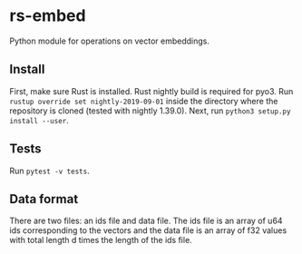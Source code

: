 # rs-embed

Python module for operations on vector embeddings.

## Install

First, make sure Rust is installed. Rust nightly build is required for pyo3.
Run `rustup override set nightly-2019-09-01` inside the directory where the
repository is cloned (tested with nightly 1.39.0).
Next, run `python3 setup.py install --user`.

## Tests

Run `pytest -v tests`.

## Data format

There are two files: an ids file and data file. The ids file is an array of
u64 ids corresponding to the vectors and the data file is an array of f32
values with total length d times the length of the ids file.
